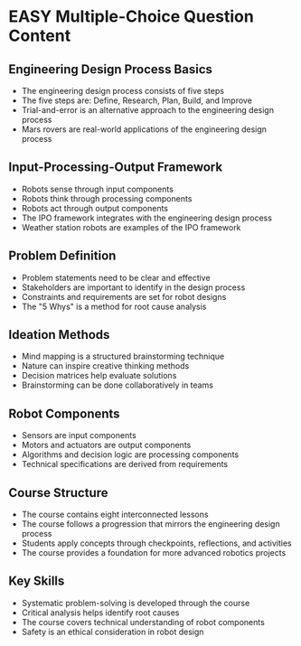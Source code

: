 # EASY Multiple-Choice Question Content

## Engineering Design Process Basics
- The engineering design process consists of five steps
- The five steps are: Define, Research, Plan, Build, and Improve
- Trial-and-error is an alternative approach to the engineering design process
- Mars rovers are real-world applications of the engineering design process

## Input-Processing-Output Framework
- Robots sense through input components
- Robots think through processing components
- Robots act through output components
- The IPO framework integrates with the engineering design process
- Weather station robots are examples of the IPO framework

## Problem Definition
- Problem statements need to be clear and effective
- Stakeholders are important to identify in the design process
- Constraints and requirements are set for robot designs
- The "5 Whys" is a method for root cause analysis

## Ideation Methods
- Mind mapping is a structured brainstorming technique
- Nature can inspire creative thinking methods
- Decision matrices help evaluate solutions
- Brainstorming can be done collaboratively in teams

## Robot Components
- Sensors are input components
- Motors and actuators are output components
- Algorithms and decision logic are processing components
- Technical specifications are derived from requirements

## Course Structure
- The course contains eight interconnected lessons
- The course follows a progression that mirrors the engineering design process
- Students apply concepts through checkpoints, reflections, and activities
- The course provides a foundation for more advanced robotics projects

## Key Skills
- Systematic problem-solving is developed through the course
- Critical analysis helps identify root causes
- The course covers technical understanding of robot components
- Safety is an ethical consideration in robot design
